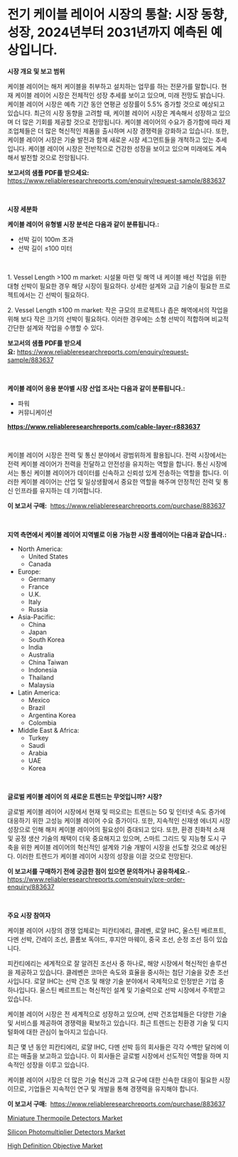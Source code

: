 <p><h1>전기 케이블 레이어 시장의 통찰: 시장 동향, 성장, 2024년부터 2031년까지 예측된 예상입니다.</h1></p><p><strong>시장 개요 및 보고 범위</strong></p>
<p><p>케이블 레이어는 해저 케이블을 취부하고 설치하는 업무를 하는 전문가를 말합니다. 현재 케이블 레이어 시장은 전체적인 성장 추세를 보이고 있으며, 미래 전망도 밝습니다. 케이블 레이어 시장은 예측 기간 동안 연평균 성장률이 5.5% 증가할 것으로 예상되고 있습니다. 최근의 시장 동향을 고려할 때, 케이블 레이어 시장은 계속해서 성장하고 있으며 더 많은 기회를 제공할 것으로 전망됩니다. 케이블 레이어의 수요가 증가함에 따라 제조업체들은 더 많은 혁신적인 제품을 출시하며 시장 경쟁력을 강화하고 있습니다. 또한, 케이블 레이어 시장은 기술 발전과 함께 새로운 시장 세그먼트들을 개척하고 있는 추세입니다. 케이블 레이어 시장은 전반적으로 건강한 성장을 보이고 있으며 미래에도 계속해서 발전할 것으로 전망됩니다.</p></p>
<p><strong>보고서의 샘플 PDF를 받으세요:</strong> <a href="https://www.reliableresearchreports.com/enquiry/request-sample/883637">https://www.reliableresearchreports.com/enquiry/request-sample/883637</a></p>
<p>&nbsp;</p>
<p><strong>시장 세분화</strong></p>
<p><strong>케이블 레이어 유형별 시장 분석은 다음과 같이 분류됩니다.:</strong></p>
<p><ul><li>선박 길이 100m 초과</li><li>선박 길이 ≤100 미터</li></ul></p>
<p>&nbsp;</p>
<p><p>1. Vessel Length >100 m market: 시설물 마련 및 해역 내 케이블 배선 작업을 위한 대형 선박이 필요한 경우 해당 시장이 필요하다. 상세한 설계와 고급 기술이 필요한 프로젝트에서는 긴 선박이 필요하다. </p><p>2. Vessel Length ≤100 m market: 작은 규모의 프로젝트나 좁은 해역에서의 작업을 위해 보다 작은 크기의 선박이 필요하다. 이러한 경우에는 소형 선박이 적합하며 비교적 간단한 설계와 작업을 수행할 수 있다.</p></p>
<p><strong>보고서의 샘플 PDF를 받으세요:</strong>&nbsp;<a href="https://www.reliableresearchreports.com/enquiry/request-sample/883637">https://www.reliableresearchreports.com/enquiry/request-sample/883637</a></p>
<p>&nbsp;</p>
<p><strong> 케이블 레이어 응용 분야별 시장 산업 조사는 다음과 같이 분류됩니다.:</strong></p>
<p><ul><li>파워</li><li>커뮤니케이션</li></ul></p>
<p><strong><a href="https://www.reliableresearchreports.com/cable-layer-r883637">https://www.reliableresearchreports.com/cable-layer-r883637</a></strong></p>
<p>&nbsp;</p>
<p><p>케이블 레이어 시장은 전력 및 통신 분야에서 광범위하게 활용됩니다. 전력 시장에서는 전력 케이블 레이어가 전력을 전달하고 안전성을 유지하는 역할을 합니다. 통신 시장에서는 통신 케이블 레이어가 데이터를 신속하고 신뢰성 있게 전송하는 역할을 합니다. 이러한 케이블 레이어는 산업 및 일상생활에서 중요한 역할을 해주며 안정적인 전력 및 통신 인프라를 유지하는 데 기여합니다.</p></p>
<p><strong>이 보고서 구매:</strong>&nbsp; <a href="https://www.reliableresearchreports.com/purchase/883637">https://www.reliableresearchreports.com/purchase/883637</a></p>
<p>&nbsp;</p>
<p><strong>지역 측면에서 케이블 레이어 지역별로 이용 가능한 시장 플레이어는 다음과 같습니다.:</strong></p>
<p><ul>
    <li>
        North America:
        <ul>
            <li>United States</li>
            <li>Canada</li>
        </ul>
    </li>
    <li>
        Europe:
        <ul>
            <li>Germany</li>
            <li>France</li>
            <li>U.K.</li>
            <li>Italy</li>
            <li>Russia</li>
        </ul>
    </li>
    <li>
        Asia-Pacific:
        <ul>
            <li>China</li>
            <li>Japan</li>
            <li>South Korea</li>
            <li>India</li>
            <li>Australia</li>
            <li>China Taiwan</li>
            <li>Indonesia</li>
            <li>Thailand</li>
            <li>Malaysia</li>
        </ul>
    </li>
    <li>
        Latin America:
        <ul>
            <li>Mexico</li>
            <li>Brazil</li>
            <li>Argentina Korea</li>
            <li>Colombia</li>
        </ul>
    </li>
    <li>
        Middle East & Africa:
        <ul>
            <li>Turkey</li>
            <li>Saudi</li>
            <li>Arabia</li>
            <li>UAE</li>
            <li>Korea</li>
        </ul>
    </li>
    </ul></p>
<p>&nbsp;</p>
<p><strong>글로벌 케이블 레이어 의 새로운 트렌드는 무엇입니까? 시장?</strong></p>
<p><p>글로벌 케이블 레이어 시장에서 현재 및 떠오르는 트렌드는 5G 및 인터넷 속도 증가에 대응하기 위한 고성능 케이블 레이어 수요 증가이다. 또한, 지속적인 신재생 에너지 시장 성장으로 인해 해저 케이블 레이어의 필요성이 증대되고 있다. 또한, 환경 친화적 소재 및 공정 생산 기술의 채택이 더욱 중요해지고 있으며, 스마트 그리드 및 지능형 도시 구축을 위한 케이블 레이어의 혁신적인 설계와 기술 개발이 시장을 선도할 것으로 예상된다. 이러한 트렌드가 케이블 레이어 시장의 성장을 이끌 것으로 전망된다.</p></p>
<p><strong>이 보고서를 구매하기 전에 궁금한 점이 있으면 문의하거나 공유하세요.</strong>- <a href="https://www.reliableresearchreports.com/enquiry/pre-order-enquiry/883637">https://www.reliableresearchreports.com/enquiry/pre-order-enquiry/883637</a></p>
<p>&nbsp;</p>
<p><strong>주요 시장 참여자</strong></p>
<p><p>케이블 레이어 시장의 경쟁 업체로는 피칸티에리, 클레벤, 로얄 IHC, 울스틴 베르프트, 다멘 선박, 간레이 조선, 콜롬보 독야드, 후지안 마웨이, 중국 조선, 순정 조선 등이 있습니다.</p><p>피칸티에리는 세계적으로 잘 알려진 조선사 중 하나로, 해양 시장에서 혁신적인 솔루션을 제공하고 있습니다. 클레벤은 코마은 속도와 효율을 중시하는 첨단 기술을 갖춘 조선사입니다. 로얄 IHC는 선박 건조 및 해양 기술 분야에서 국제적으로 인정받은 기업 중 하나입니다. 울스틴 베르프트는 혁신적인 설계 및 기술력으로 선박 시장에서 주목받고 있습니다.</p><p>케이블 레이어 시장은 전 세계적으로 성장하고 있으며, 선박 건조업체들은 다양한 기술 및 서비스를 제공하여 경쟁력을 확보하고 있습니다. 최근 트렌드는 친환경 기술 및 디지털화에 대한 관심이 높아지고 있습니다.</p><p>최근 몇 년 동안 피칸티에리, 로얄 IHC, 다멘 선박 등의 회사들은 각각 수백만 달러에 이르는 매출을 보고하고 있습니다. 이 회사들은 글로벌 시장에서 선도적인 역할을 하며 지속적인 성장을 이루고 있습니다.</p><p>케이블 레이어 시장은 더 많은 기술 혁신과 고객 요구에 대한 신속한 대응이 필요한 시장이므로, 기업들은 지속적인 연구 및 개발을 통해 경쟁력을 유지해야 합니다.</p></p>
<p><strong>이 보고서 구매:</strong>&nbsp;&nbsp;<a href="https://www.reliableresearchreports.com/purchase/883637">https://www.reliableresearchreports.com/purchase/883637</a></p>
<p><p><a href="https://cautious-neon-760.notion.site/Miniature-Thermopile-Detectors-Market-Research-Report-Its-History-and-Forecast-2024-to-2031-9dabbe36aa584c4c98e6bb0d1a015d67">Miniature Thermopile Detectors Market</a></p><p><a href="https://spotless-saver-8fd.notion.site/Silicon-Photomultiplier-Detectors-Market-Focuses-on-Market-Share-Size-and-Projected-Forecast-Till-2-0d362d29ded243a2b962f1022fcc81d4">Silicon Photomultiplier Detectors Market</a></p><p><a href="https://frill-swim-3cd.notion.site/High-Definition-Objective-Market-Trends-Forecast-and-Competitive-Analysis-to-2031-556a55889bfa4782a3b6524034a12dbc">High Definition Objective Market</a></p></p>